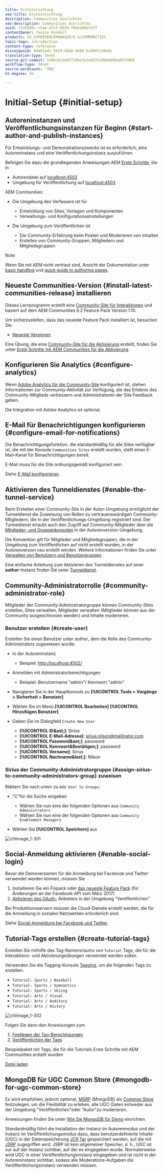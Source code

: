 ```yaml
---
title: Ersteinrichtung
seo-title: Ersteinrichtung
description: Communities einrichten
seo-description: Communities einrichten
uuid: c53d280c-c5ae-47cf-8038-f0dea68e15ff
contentOwner: Janice Kendall
products: SG_EXPERIENCEMANAGER/6.4/COMMUNITIES
topic-tags: introduction
content-type: reference
discoiquuid: 0d462ad1-5619-4bb6-9609-bc8987c40a0c
translation-type: tm+mt
source-git-commit: 5ddbcb2addff2d6e3a3e9d7e100a6d9ba89fdd60
workflow-type: tm+mt
source-wordcount: '703'
ht-degree: 3%

---
```



# Initial-Setup {#initial-setup}

## Autoreninstanzen und Veröffentlichungsinstanzen für Beginn {#start-author-and-publish-instances}

Für Entwicklungs- und Demonstrationszwecke ist es erforderlich, eine Autoreninstanz und eine Veröffentlichungsinstanz auszuführen.

Befolgen Sie dazu die grundlegenden Anweisungen AEM [Erste Schritte](../../help/sites-deploying/deploy.md#getting-started), die in

* Autorendatei auf [localhost:4502](http://localhost:4502/)
* Umgebung für Veröffentlichung auf [localhost:4503](http://localhost:4503/)

AEM Communities:

* Die Umgebung des Verfassers ist für

   * Entwicklung von Sites, Vorlagen und Komponenten
   * Verwaltungs- und Konfigurationseinstellungen

* Die Umgebung zum Veröffentlichen ist

   * Die Community-Erfahrung beim Posten und Moderieren von Inhalten
   * Erstellen von Community-Gruppen, Mitgliedern und Mitgliedsgruppen

>[!NOTE]
>
>Wenn Sie mit AEM nicht vertraut sind, Ansicht der Dokumentation unter [basic handling](../../help/sites-authoring/basic-handling.md) und [quick guide to authoring pages](../../help/sites-authoring/qg-page-authoring.md).

## Neueste Communities-Version {#install-latest-communities-release} installieren

Dieses Lernprogramm erstellt eine [Community-Site für Interaktionen](overview.md#engagement-community) und basiert auf dem AEM Communities 6.2 Feature Pack Version 1.10.

Um sicherzustellen, dass das neueste Feature Pack installiert ist, besuchen Sie:

* [Neueste Versionen](deploy-communities.md#latest-releases)

Eine Übung, die eine [Community-Site für die Aktivierung](overview.md#enablement-community) erstellt, finden Sie unter [Erste Schritte mit AEM Communities für die Aktivierung](getting-started-enablement.md).

## Konfigurieren Sie Analytics {#configure-analytics}

Wenn [Adobe Analytics für die Community-Site](analytics.md) konfiguriert ist, stehen Informationen zur Community-Aktivität zur Verfügung, die das Erlebnis des Community-Mitglieds verbessern und Administratoren der Site Feedback geben.

Die Integration mit Adobe Analytics ist optional.

## E-Mail für Benachrichtigungen konfigurieren {#configure-email-for-notifications}

Die Benachrichtigungsfunktion, die standardmäßig für alle Sites verfügbar ist, die mit der Konsole `Communities Sites` erstellt wurden, stellt einen E-Mail-Kanal für Benachrichtigungen bereit.

E-Mail muss für die Site ordnungsgemäß konfiguriert sein.

Siehe [E-Mail konfigurieren](email.md).

## Aktivieren des Tunneldienstes {#enable-the-tunnel-service}

Beim Erstellen einer Community-Site in der Autor-Umgebung ermöglicht der Tunneldienst die Zuweisung von Rollen zu vertrauenswürdigen Community-Mitgliedern, die in der Veröffentlichungs-Umgebung registriert sind. Der Tunneldienst erlaubt auch den Zugriff auf Community-Mitglieder über die [Mitglieder- und Gruppenkonsolen](members.md) in der Autorenversion-Umgebung.

Die Konvention gilt für Mitglieder und Mitgliedsgruppen, die in der Umgebung zum Veröffentlichen auf *nicht* erstellt wurden, in der Autorenversion neu erstellt werden. Weitere Informationen finden Sie unter [Verwalten von Benutzern und Benutzergruppen](users.md).

Eine einfache Anleitung zum Aktivieren des Tunneldienstes auf einer **author**-Instanz finden Sie unter [Tunneldienst](deploy-communities.md#tunnel-service-on-author).

## Community-Administratorrolle {#community-administrator-role}

Mitglieder der Community-Administratorgruppe können Community-Sites erstellen, Sites verwalten, Mitglieder verwalten (Mitglieder können aus der Community ausgeschlossen werden) und Inhalte moderieren.

### Benutzer erstellen {#create-user}

Erstellen Sie einen Benutzer unter *author*, dem die Rolle des Community-Administrators zugewiesen wurde:

* In der Autoreninstanz

   * Beispiel: [http://localhost:4502/](http://localhost:4503/)

* Anmelden mit Administratorberechtigungen

   * Beispiel: Benutzername &quot;admin&quot;/ Kennwort &quot;admin&quot;

* Navigieren Sie in der Hauptkonsole zu **[!UICONTROL Tools > Vorgänge > Sicherheit > Benutzer]**
* Wählen Sie im Menü **[!UICONTROL Bearbeiten]** **[!UICONTROL Hinzufügen Benutzer]**

* Geben Sie im Dialogfeld `Create New User`

   * **[!UICONTROL ID&amp;ast;]**: Sirius
   * **[!UICONTROL E-Mail-Adresse]**: sirius.nilson@mailinator.com
   * **[!UICONTROL Password&amp;ast;]**: password
   * **[!UICONTROL Kennwort&amp;Bestätigen;]**: password
   * **[!UICONTROL Vorname]**: Sirius
   * **[!UICONTROL Nachname&amp;last;]**: Nilson

### Sirius der Community-Administratorgruppe {#assign-sirius-to-community-administrators-group} zuweisen

Blättern Sie nach unten zu `Add User to Groups`:

* &quot;C&quot;für die Suche eingeben

   * Wählen Sie nun eine der folgenden Optionen aus `Community Administrators`
   * Wählen Sie nun eine der folgenden Optionen aus `Community Enablement Managers`

* Wählen Sie **[!UICONTROL Speichern]** aus

![chlimage_1-301](assets/chlimage_1-301.png)

## Social-Anmeldung aktivieren {#enable-social-login}

Bevor die Demoversionen für die Anmeldung bei Facebook und Twitter verwendet werden können, müssen Sie

1. Installieren Sie ein Fixpack oder [das neueste Feature Pack](deploy-communities.md#latestfeaturepack) (für Änderungen an der Facebook-API vom März 2017)
1. [Aktivieren des OAuth-](social-login.md#adobe-granite-oauth-authentication-handler) Anbieters in der Umgebung &quot;Veröffentlichen&quot;

Bei Produktionsservern müssen die Cloud-Dienste erstellt werden, die für die Anmeldung in sozialen Netzwerken erforderlich sind.

Siehe [Social-Anmeldung bei Facebook und Twitter](social-login.md).

## Tutorial-Tags erstellen {#create-tutorial-tags}

Erstellen Sie mithilfe des Tag-Namensraums von `Tutorial` Tags, die für die Interaktions- und Aktivierungsübungen verwendet werden sollen.

Verwenden Sie die Tagging-Konsole [Tagging](../../help/sites-administering/tags.md#tagging-console), um die folgenden Tags zu erstellen:

* `Tutorial: Sports / Baseball`
* `Tutorial: Sports / Gymnastics`
* `Tutorial: Sports / Skiing`
* `Tutorial: Arts / Visual`
* `Tutorial: Arts / Auditory`
* `Tutorial: Arts / History`

![chlimage_1-302](assets/chlimage_1-302.png)

Folgen Sie dann den Anweisungen zum

1. [Festlegen der Tag-Berechtigungen](../../help/sites-administering/tags.md#setting-tag-permissions)
1. [Veröffentlichen der Tags](../../help/sites-administering/tags.md#publishing-tags)

Beispielpaket mit Tags, die für die Tutorials Erste Schritte mit AEM Communities erstellt wurden

[Datei laden](assets/tutorial_tags-v63.zip)

## MongoDB für UGC Common Store {#mongodb-for-ugc-common-store}

Es wird empfohlen, jedoch optional, [MSRP](msrp.md) (MongoDB) als [Common Store](working-with-srp.md) festzulegen, um die Flexibilität zu erleben, alle UGC-Daten entweder aus der Umgebung &quot;Veröffentlichen&quot;oder &quot;Autor&quot;zu moderieren.

Anweisungen finden Sie unter [Wie Sie MongoDB für Demo](demo-mongo.md) einrichten.

Standardmäßig führt die Installation der Instanz im Autorenmodus und der Instanz im Veröffentlichungsmodus dazu, dass benutzerdefinierte Inhalte (UGC) in der Datenspeicherung [JCR Tar](../../help/sites-deploying/platform.md) gespeichert werden, auf die mit [JSRP](jsrp.md) zugegriffen wird. JSRP ist kein allgemeiner Speicher, d. h., UGC ist nur auf der Instanz sichtbar, auf der es eingegeben wurde. Normalerweise wird UGC in einer Veröffentlichungsinstanz eingegeben und ist nicht in der Autoreninstanz sichtbar, sodass alle Moderations-Aufgaben die Veröffentlichungsinstanz verwenden müssen.